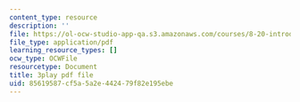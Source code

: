 ```yaml
---
content_type: resource
description: ''
file: https://ol-ocw-studio-app-qa.s3.amazonaws.com/courses/8-20-introduction-to-special-relativity-january-iap-2021/85619587cf5a5a2e442479f82e195ebe_naTiUQOq34.pdf
file_type: application/pdf
learning_resource_types: []
ocw_type: OCWFile
resourcetype: Document
title: 3play pdf file
uid: 85619587-cf5a-5a2e-4424-79f82e195ebe
---
```

